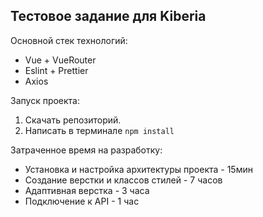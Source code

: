 ## Тестовое задание для Kiberia

Основной стек технологий:
- Vue + VueRouter
- Eslint + Prettier
- Axios

Запуск проекта:
1. Скачать репозиторий.
2. Написать в терминале
`npm install`

Затраченное время на разработку:

- Установка и настройка архитектуры проекта - 15мин
- Создание верстки и классов стилей - 7 часов
- Адаптивная верстка - 3 часа
- Подключение к API - 1 час

